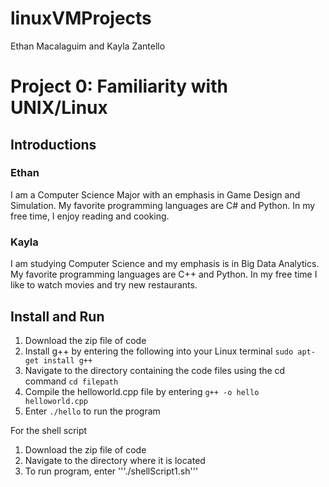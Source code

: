 # linuxVMProjects
Ethan Macalaguim and Kayla Zantello  

# Project 0: Familiarity with UNIX/Linux

## Introductions
### Ethan
I am a Computer Science Major with an emphasis in Game Design and Simulation. My favorite programming languages 
are C# and Python. In my free time, I enjoy reading and cooking.

### Kayla
I am studying Computer Science and my emphasis is in Big Data Analytics. My favorite programming languages
are C++ and Python. In my free time I like to watch movies and try new restaurants.

## Install and Run
1. Download the zip file of code  
2. Install g++ by entering the following into your Linux terminal ```sudo apt-get install g++```  
3. Navigate to the directory containing the code files using the cd command ```cd filepath```  
4. Compile the helloworld.cpp file by entering ```g++ -o hello helloworld.cpp```  
5. Enter ```./hello``` to run the program

For the shell script
1. Download the zip file of code
2. Navigate to the directory where it is located
3. To run program, enter '''./shellScript1.sh'''
